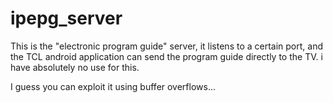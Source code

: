 # ipepg_server

This is the "electronic program guide" server, it listens to a certain port, and the TCL android application can send the program guide directly to the TV. i have absolutely no use for this.

I guess you can exploit it using buffer overflows...
